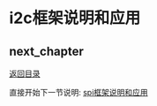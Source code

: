 # i2c框架说明和应用

## next_chapter

[返回目录](./SUMMARY.md)

直接开始下一节说明: [spi框架说明和应用](./ch03-07.spi_frame.md)
